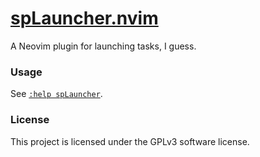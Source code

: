 # [spLauncher.nvim](https://github.com/speelbarrow/spLauncher)

A Neovim plugin for launching tasks, I guess.

### Usage

See [`:help spLauncher`](./doc/spLauncher.txt).

### License
This project is licensed under the GPLv3 software license.
